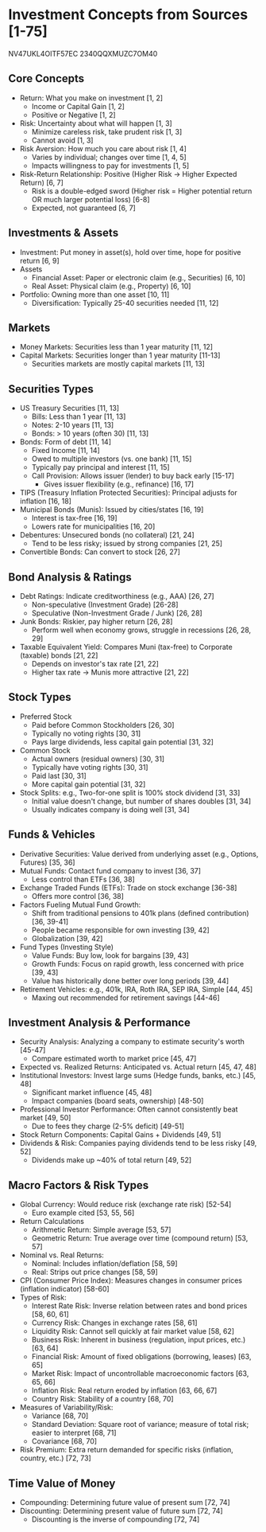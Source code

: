 # Investment Concepts from Sources [1-75]
NV47UKL4OITF57EC
2340QQXMUZC7OM40
## Core Concepts
- Return: What you make on investment [1, 2]
  - Income or Capital Gain [1, 2]
  - Positive or Negative [1, 2]
- Risk: Uncertainty about what will happen [1, 3]
  - Minimize careless risk, take prudent risk [1, 3]
  - Cannot avoid [1, 3]
- Risk Aversion: How much you care about risk [1, 4]
  - Varies by individual; changes over time [1, 4, 5]
  - Impacts willingness to pay for investments [1, 5]
- Risk-Return Relationship: Positive (Higher Risk -> Higher Expected Return) [6, 7]
  - Risk is a double-edged sword (Higher risk = Higher potential return OR much larger potential loss) [6-8]
  - Expected, not guaranteed [6, 7]

## Investments & Assets
- Investment: Put money in asset(s), hold over time, hope for positive return [6, 9]
- Assets
  - Financial Asset: Paper or electronic claim (e.g., Securities) [6, 10]
  - Real Asset: Physical claim (e.g., Property) [6, 10]
- Portfolio: Owning more than one asset [10, 11]
  - Diversification: Typically 25-40 securities needed [11, 12]

## Markets
- Money Markets: Securities less than 1 year maturity [11, 12]
- Capital Markets: Securities longer than 1 year maturity [11-13]
  - Securities markets are mostly capital markets [11, 13]

## Securities Types
- US Treasury Securities [11, 13]
  - Bills: Less than 1 year [11, 13]
  - Notes: 2-10 years [11, 13]
  - Bonds: > 10 years (often 30) [11, 13]
- Bonds: Form of debt [11, 14]
  - Fixed Income [11, 14]
  - Owed to multiple investors (vs. one bank) [11, 15]
  - Typically pay principal and interest [11, 15]
  - Call Provision: Allows issuer (lender) to buy back early [15-17]
    - Gives issuer flexibility (e.g., refinance) [16, 17]
- TIPS (Treasury Inflation Protected Securities): Principal adjusts for inflation [16, 18]
- Municipal Bonds (Munis): Issued by cities/states [16, 19]
  - Interest is tax-free [16, 19]
  - Lowers rate for municipalities [16, 20]
- Debentures: Unsecured bonds (no collateral) [21, 24]
  - Tend to be less risky; issued by strong companies [21, 25]
- Convertible Bonds: Can convert to stock [26, 27]

## Bond Analysis & Ratings
- Debt Ratings: Indicate creditworthiness (e.g., AAA) [26, 27]
  - Non-speculative (Investment Grade) [26-28]
  - Speculative (Non-Investment Grade / Junk) [26, 28]
- Junk Bonds: Riskier, pay higher return [26, 28]
  - Perform well when economy grows, struggle in recessions [26, 28, 29]
- Taxable Equivalent Yield: Compares Muni (tax-free) to Corporate (taxable) bonds [21, 22]
  - Depends on investor's tax rate [21, 22]
  - Higher tax rate -> Munis more attractive [21, 22]

## Stock Types
- Preferred Stock
  - Paid before Common Stockholders [26, 30]
  - Typically no voting rights [30, 31]
  - Pays large dividends, less capital gain potential [31, 32]
- Common Stock
  - Actual owners (residual owners) [30, 31]
  - Typically have voting rights [30, 31]
  - Paid last [30, 31]
  - More capital gain potential [31, 32]
- Stock Splits: e.g., Two-for-one split is 100% stock dividend [31, 33]
  - Initial value doesn't change, but number of shares doubles [31, 34]
  - Usually indicates company is doing well [31, 34]

## Funds & Vehicles
- Derivative Securities: Value derived from underlying asset (e.g., Options, Futures) [35, 36]
- Mutual Funds: Contact fund company to invest [36, 37]
  - Less control than ETFs [36, 38]
- Exchange Traded Funds (ETFs): Trade on stock exchange [36-38]
  - Offers more control [36, 38]
- Factors Fueling Mutual Fund Growth:
  - Shift from traditional pensions to 401k plans (defined contribution) [36, 39-41]
  - People became responsible for own investing [39, 42]
  - Globalization [39, 42]
- Fund Types (Investing Style)
  - Value Funds: Buy low, look for bargains [39, 43]
  - Growth Funds: Focus on rapid growth, less concerned with price [39, 43]
  - Value has historically done better over long periods [39, 44]
- Retirement Vehicles: e.g., 401k, IRA, Roth IRA, SEP IRA, Simple [44, 45]
  - Maxing out recommended for retirement savings [44-46]

## Investment Analysis & Performance
- Security Analysis: Analyzing a company to estimate security's worth [45-47]
  - Compare estimated worth to market price [45, 47]
- Expected vs. Realized Returns: Anticipated vs. Actual return [45, 47, 48]
- Institutional Investors: Invest large sums (Hedge funds, banks, etc.) [45, 48]
  - Significant market influence [45, 48]
  - Impact companies (board seats, ownership) [48-50]
- Professional Investor Performance: Often cannot consistently beat market [49, 50]
  - Due to fees they charge (2-5% deficit) [49-51]
- Stock Return Components: Capital Gains + Dividends [49, 51]
- Dividends & Risk: Companies paying dividends tend to be less risky [49, 52]
  - Dividends make up ~40% of total return [49, 52]

## Macro Factors & Risk Types
- Global Currency: Would reduce risk (exchange rate risk) [52-54]
  - Euro example cited [53, 55, 56]
- Return Calculations
  - Arithmetic Return: Simple average [53, 57]
  - Geometric Return: True average over time (compound return) [53, 57]
- Nominal vs. Real Returns:
  - Nominal: Includes inflation/deflation [58, 59]
  - Real: Strips out price changes [58, 59]
- CPI (Consumer Price Index): Measures changes in consumer prices (inflation indicator) [58-60]
- Types of Risk:
  - Interest Rate Risk: Inverse relation between rates and bond prices [58, 60, 61]
  - Currency Risk: Changes in exchange rates [58, 61]
  - Liquidity Risk: Cannot sell quickly at fair market value [58, 62]
  - Business Risk: Inherent in business (regulation, input prices, etc.) [63, 64]
  - Financial Risk: Amount of fixed obligations (borrowing, leases) [63, 65]
  - Market Risk: Impact of uncontrollable macroeconomic factors [63, 65, 66]
  - Inflation Risk: Real return eroded by inflation [63, 66, 67]
  - Country Risk: Stability of a country [68, 70]
- Measures of Variability/Risk:
  - Variance [68, 70]
  - Standard Deviation: Square root of variance; measure of total risk; easier to interpret [68, 71]
  - Covariance [68, 70]
- Risk Premium: Extra return demanded for specific risks (inflation, country, etc.) [72, 73]

## Time Value of Money
- Compounding: Determining future value of present sum [72, 74]
- Discounting: Determining present value of future sum [72, 74]
  - Discounting is the inverse of compounding [72, 74]
